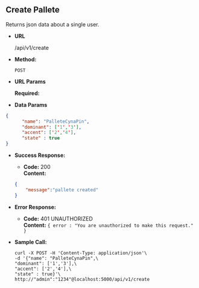 **Create Pallete**
----
  Returns json data about a single user.

* **URL**

  /api/v1/create

* **Method:**

  `POST`
  
*  **URL Params**

   **Required:**
 

* **Data Params**

```json
{
      "name": "PalleteCynaPin",
      "dominant": ['1','3'],
      "accent": ['2','4'],
      "state" : true
}
```

* **Success Response:**

  * **Code:** 200 <br />
    **Content:** 
  ```json
  {
      "message":"pallete created"
  }
  ```
 
* **Error Response:**

  * **Code:** 401 UNAUTHORIZED <br />
    **Content:** `{ error : "You are unauthorized to make this request." }`

* **Sample Call:**

  ```
  curl -X POST -H 'Content-Type: application/json'\
  -d '{"name": "PalleteCynaPin",\
  "dominant": ['1','3'],\
  "accent": ['2','4'],\
  "state" : true}'\
  http://"admin":"1234"@localhost:5000/api/v1/create
  ```